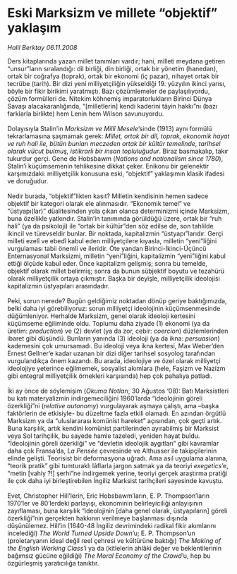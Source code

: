 # Eski Marksizm ve millete “objektif” yaklaşım

*Halil Berktay 06.11.2008*

<div class="taraf_structure_2col_1zq">
<div class="margen_n">



 <p>Ders kitaplarında yazan millet tanımları vardır; hani, milleti meydana getiren “unsur”ların sıralandığı: dil birliği, din birliği, ortak bir yönetim (hanedan), ortak bir coğrafya (toprak), ortak bir ekonomi (iç pazar), nihayet ortak bir tecrübe (tarih). Bir dizi yeni milliyetçiliğin yükseldiği 19. yüzyılın ikinci yarısı, böyle bir fikir birikimi yaratmıştı. Bazı çözümlemeler de paylaşılıyordu, çözüm formülleri de. Nitekim köhnemiş imparatorlukların Birinci Dünya Savaşı alacakaranlığında, “[milletlerin] kendi kaderini tâyin hakkı”nı (bazı farklarla birlikte) hem Lenin hem Wilson savunuyordu. <br/><br/>Dolayısıyla Stalin’in <i>Marksizm ve Millî Mesele</i>’sinde (1913) aynı formülü tekrarlamasına şaşmamak gerek: <i>Millet, ortak bir dil, toprak, ekonomik hayat ve ruh hali ile, bütün bunları meczeden ortak bir kültür temelinde, tarihsel olarak vücut bulmuş, istikrarlı bir insan topluluğudur</i>. Biraz basmakalıp, takır tukurdur gerçi. Gene de Hobsbawm (<i>Nations and nationalism since 1780</i>), Stalin’i küçümsemenin tehlikesine dikkat çeker. Enikonu bir gelenektir karşımızdaki: milliyetçilik konusuna eski, “objektif” yaklaşımın klasik ifadesi ve doruğudur. <br/><br/>Nedir burada, “objektif”likten kasıt? Milletin kendisinin hemen sadece objektif bir kategori olarak ele alınmasıdır. “Ekonomik temel” ve “üstyapı(lar)” düalitesinden yola çıkan olanca determinizmi içinde Marksizm, buna özellikle yatkındır. Stalin’in tanımında görüldüğü üzere, ortak bir “ruh hali” (ya da psikoloji) ile “ortak bir kültür”den söz edilse de, son tahlilde ikincil ve türevseldir bunlar. Bir noktada, kapitalizmin “üstyapı”larıdır. Gerçi milleti ezelî ve ebedî kabul eden milliyetçilere kıyasla, milletin “yeni”liğini vurgulaması tabii önemli ve ileridir. Öte yandan Birinci-İkinci-Üçüncü Enternasyonal Marksizmi, milletin “yeni”liğini, kapitalizmin “yeni”liğini kabul ettiği ölçüde kabul eder. Önce kapitalizm gelişmiş; sonra bu temelde, objektif olarak millet belirmiş; sonra da bunun sübjektif boyutu ve tezahürü olarak milliyetçilik ortaya çıkmıştır. Başka bir deyişle, milliyetçilik ideolojisi kapitalizmin üstyapıları arasındadır. <br/><br/>Peki, sorun nerede? Bugün geldiğimiz noktadan dönüp geriye baktığımızda, belki daha iyi görebiliyoruz: sorun milliyetçi ideolojinin küçümsenmesinde düğümleniyor. Herhalde Marksizm, genel olarak ideoloji kertesini küçümseme eğiliminde oldu. Toplumu daha ziyade (1) ekonomi (ya da üretim: <i>production</i>) ve (2) devlet (ya da zor, cebir: <i>coercion</i>) düzlemlerinden ibaret gibi düşündü. Bunların yanında (3) ideoloji (ya da ikna: <i>persuasion</i>) kademesini çok umursamadı. Bu ideoloji veya ikna kertesi, Max Weber’den Ernest Gellner’e kadar uzanan bir dizi diğer tarihsel sosyolog tarafından vurgulandıkça önem kazandı. Bu arada, ideolojiye ve özel olarak milliyetçi ideolojiye yeterince eğilmemek, sosyalist akımlara (hele, Faşizm ve Nazizm gibi entegral milliyetçilik örnekleri karşısında) hep çok pahalıya patladı. <br/><br/>İki ay önce de söylemişim (<i>Okuma Notları</i>, 30 Ağustos ‘08): Batı Marksistleri bu katı materyalizmin indirgemeciliğini 1960’larda “ideolojinin göreli özerkliği”ni (<i>relative autonomy</i>) vurgulayarak aşmaya çalıştı, ama –başka faktörlerin de etkisiyle- bu düzeltme fazla etkili olamadı. En azından örgütlü Marksizm ya da “uluslararası komünist hareket” açısından, çok geçti artık. Buna karşılık, artık kendini komünist partilerinden ayırabilmiş bir Marksist veya Sol tarihçilik, bu sayede hamle tazeledi, yeniden hayat buldu. “İdeolojinin göreli özerkliği” ve “devletin ideolojik aygıtları” gibi kavramlar daha çok Fransa’da, <i>La Pensée</i> çevresinde ve Althusser ile takipçilerinin elinde gelişti. Teorisist bir deformasyona uğradı. Ama asıl uygulama alanına, “teorik pratik” gibi tumturaklı lâflarla jargon satmak ya da teoriyi <i>exegetics</i>’e, “metin [vahiy ?!] şerhi”ne indirgemek yerine, teoriyi gerçek araştırma pratiği ile çok daha iyi birleştirebilen İngiliz Marksist tarihçileri sayesinde kavuştu. <br/><br/>Evet, Christopher Hill’lerin, Eric Hobsbawm’ların, E. P. Thompson’ların 1970’ler ve 80’lerdeki parlayışı, ekonominin belirleyiciliği anlayışının zayıflaması, buna karşılık “ideolojinin [daha genel olarak, üstyapıların] göreli özerkliği”nin gerçekten hakkının verilmeye başlanması dışında düşünülemez. Hill’in (1640-48 İngiliz devrimindeki radikal fikir akımlarını incelediği) <i>The World Turned Upside Down</i>’u; E. P. Thompson’un (proletaryanın ideal değil reel çehresi ve kültürüne baktığı) <i>The Making of the English Working Class</i>’i ya da (kitlelerin ahlâki değer ve beklentilerinin bağımsız gücüne eğildiği) <i>The Moral Economy of the Crowd</i>’u, hep bu özgürleşmiş yaratıcılığa tanıktır.</p>
<br/>
<br/>
<br/>



<br/>


<div id="taraf_not">
</div>

</div>


</div>
